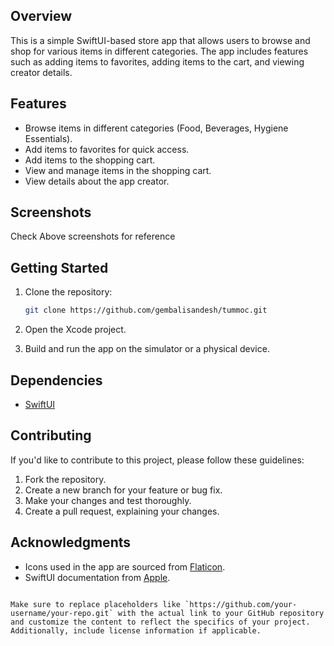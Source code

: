 ## Overview

This is a simple SwiftUI-based store app that allows users to browse and shop for various items in different categories. The app includes features such as adding items to favorites, adding items to the cart, and viewing creator details.

## Features

- Browse items in different categories (Food, Beverages, Hygiene Essentials).
- Add items to favorites for quick access.
- Add items to the shopping cart.
- View and manage items in the shopping cart.
- View details about the app creator.

## Screenshots
Check Above screenshots for reference
## Getting Started

1. Clone the repository:

   ```bash
   git clone https://github.com/gembalisandesh/tummoc.git
   ```

2. Open the Xcode project.

3. Build and run the app on the simulator or a physical device.

## Dependencies

- [SwiftUI](https://developer.apple.com/xcode/swiftui/)

## Contributing

If you'd like to contribute to this project, please follow these guidelines:

1. Fork the repository.
2. Create a new branch for your feature or bug fix.
3. Make your changes and test thoroughly.
4. Create a pull request, explaining your changes.



## Acknowledgments

- Icons used in the app are sourced from [Flaticon](https://www.flaticon.com/).
- SwiftUI documentation from [Apple](https://developer.apple.com/xcode/swiftui/).

```

Make sure to replace placeholders like `https://github.com/your-username/your-repo.git` with the actual link to your GitHub repository and customize the content to reflect the specifics of your project. Additionally, include license information if applicable.
